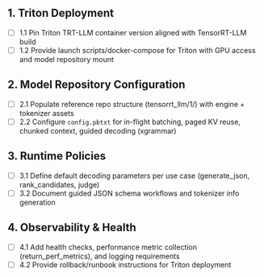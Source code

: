 ## 1. Triton Deployment
- [ ] 1.1 Pin Triton TRT-LLM container version aligned with TensorRT-LLM build
- [ ] 1.2 Provide launch scripts/docker-compose for Triton with GPU access and model repository mount

## 2. Model Repository Configuration
- [ ] 2.1 Populate reference repo structure (tensorrt_llm/1/) with engine + tokenizer assets
- [ ] 2.2 Configure `config.pbtxt` for in-flight batching, paged KV reuse, chunked context, guided decoding (xgrammar)

## 3. Runtime Policies
- [ ] 3.1 Define default decoding parameters per use case (generate_json, rank_candidates, judge)
- [ ] 3.2 Document guided JSON schema workflows and tokenizer info generation

## 4. Observability & Health
- [ ] 4.1 Add health checks, performance metric collection (return_perf_metrics), and logging requirements
- [ ] 4.2 Provide rollback/runbook instructions for Triton deployment
